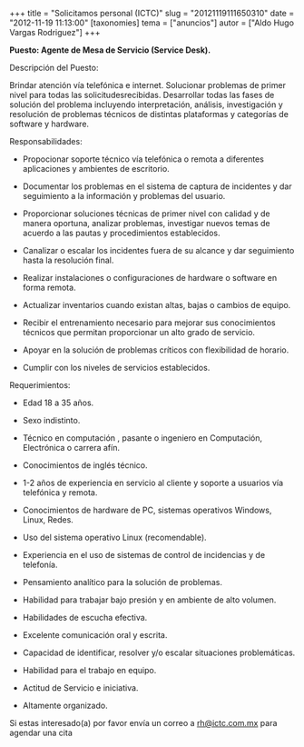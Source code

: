 +++
title = "Solicitamos  personal (ICTC)"
slug = "20121119111650310"
date = "2012-11-19 11:13:00"
[taxonomies]
tema = ["anuncios"]
autor = ["Aldo Hugo Vargas Rodriguez"]
+++

**Puesto: Agente de Mesa de Servicio (Service Desk).**

Descripción del Puesto:

Brindar atención vía telefónica e internet. Solucionar problemas de
primer nivel para todas las solicitudesrecibidas. Desarrollar todas las
fases de solución del problema incluyendo interpretación, análisis,
investigación y resolución de problemas técnicos de distintas
plataformas y categorías de software y hardware.

<!-- more -->
Responsabilidades:

-   Propocionar soporte técnico vía telefónica o remota a diferentes
    aplicaciones y ambientes de escritorio.

-   Documentar los problemas en el sistema de captura de incidentes y
    dar seguimiento a la información y problemas del usuario.

-   Proporcionar soluciones técnicas de primer nivel con calidad y de
    manera oportuna, analizar problemas, investigar nuevos temas de
    acuerdo a las pautas y procedimientos establecidos.

-   Canalizar o escalar los incidentes fuera de su alcance y dar
    seguimiento hasta la resolución final.

-   Realizar instalaciones o configuraciones de hardware o software en
    forma remota.

-   Actualizar inventarios cuando existan altas, bajas o cambios de
    equipo.

-   Recibir el entrenamiento necesario para mejorar sus conocimientos
    técnicos que permitan proporcionar un alto grado de servicio.

-   Apoyar en la solución de problemas críticos con flexibilidad de
    horario.

-   Cumplir con los niveles de servicios establecidos.

Requerimientos:

-   Edad 18 a 35 años.

-   Sexo indistinto.

-   Técnico en computación , pasante o ingeniero en Computación,
    Electrónica o carrera afín.

-   Conocimientos de inglés técnico.

-   1-2 años de experiencia en servicio al cliente y soporte a usuarios
    vía telefónica y remota.

-   Conocimientos de hardware de PC, sistemas operativos Windows, Linux,
    Redes.

-   Uso del sistema operativo Linux (recomendable).

-   Experiencia en el uso de sistemas de control de incidencias y de
    telefonía.

-   Pensamiento analítico para la solución de problemas.

-   Habilidad para trabajar bajo presión y en ambiente de alto volumen.

-   Habilidades de escucha efectiva.

-   Excelente comunicación oral y escrita.

-   Capacidad de identificar, resolver y/o escalar situaciones
    problemáticas.

-   Habilidad para el trabajo en equipo.

-   Actitud de Servicio e iniciativa.

-   Altamente organizado.

Si estas interesado(a) por favor envía un correo a rh@ictc.com.mx para
agendar una cita

